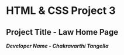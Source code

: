 # HTML & CSS Project 3

## Project Title - Law Home Page

**_Developer Name - Chakravarthi Tangella_**
